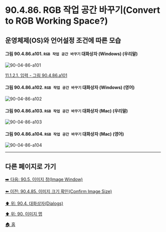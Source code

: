 # 90.4.86. RGB 작업 공간 바꾸기(Convert to RGB Working Space?)
## 운영체제(OS)와 언어설정 조건에 따른 모습

<a id="90-04-86-a101"></a>

#### 그림 90.4.86.a101. `RGB 작업 공간 바꾸기` 대화상자 (Windows) (우리말)
![90-04-86-a101](https://github.com/wonder13662/gimp/assets/15767104/aafd69a7-9b1f-4fed-b378-0e0eeeed444d)

[11.1.2.1. 입력 - 그림 90.4.86.a101](./11-01-02-01-input.md#90-04-86-a101)

<a id="90-04-86-a102"></a>

#### 그림 90.4.86.a102. `RGB 작업 공간 바꾸기` 대화상자 (Windows) (영어)
![90-04-86-a102](https://github.com/wonder13662/gimp/assets/15767104/46502094-07f6-4c7a-a1ad-0e0ac8db7a35)

#### 그림 90.4.86.a103. `RGB 작업 공간 바꾸기` 대화상자 (Mac) (우리말)
![90-04-86-a103](https://github.com/wonder13662/gimp/assets/15767104/1cdd2670-3241-4a0b-a25a-312902f681cd)

#### 그림 90.4.86.a104. `RGB 작업 공간 바꾸기` 대화상자 (Mac) (영어)
![90-04-86-a104](https://github.com/wonder13662/gimp/assets/15767104/df34ba3c-2863-49c7-9f42-9f734c34ebc1)

***

## 다른 페이지로 가기

[➡️ 다음: 90.5. 이미지 창(Image Window)](./90-05-00-image_window.md)

[⬅️ 이전: 90.4.85. 이미지 크기 확인(Confirm Image Size)](./90-04-85-confirm_image_size.md)

[⬆️ 위: 90.4. 대화상자(Dialogs)](./90-04-00-dialogs.md)

[⬆️ 위: 90. 이미지 맵](./90-00-image-map.md)

[🏠 홈](./00-home.md)
